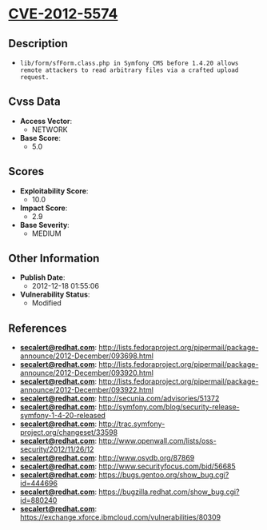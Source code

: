 
# [CVE-2012-5574](https://cve.mitre.org/cgi-bin/cvename.cgi?name=CVE-2012-5574)

## Description

- `lib/form/sfForm.class.php in Symfony CMS before 1.4.20 allows remote attackers to read arbitrary files via a crafted upload request.`

## Cvss Data

- **Access Vector**:
  - NETWORK
- **Base Score**:
  - 5.0

## Scores

- **Exploitability Score**:
  - 10.0
- **Impact Score**:
  - 2.9
- **Base Severity**:
  - MEDIUM

## Other Information

- **Publish Date**:
  - 2012-12-18 01:55:06
- **Vulnerability Status**:
  - Modified

## References

- **secalert@redhat.com**: http://lists.fedoraproject.org/pipermail/package-announce/2012-December/093698.html
- **secalert@redhat.com**: http://lists.fedoraproject.org/pipermail/package-announce/2012-December/093920.html
- **secalert@redhat.com**: http://lists.fedoraproject.org/pipermail/package-announce/2012-December/093922.html
- **secalert@redhat.com**: http://secunia.com/advisories/51372
- **secalert@redhat.com**: http://symfony.com/blog/security-release-symfony-1-4-20-released
- **secalert@redhat.com**: http://trac.symfony-project.org/changeset/33598
- **secalert@redhat.com**: http://www.openwall.com/lists/oss-security/2012/11/26/12
- **secalert@redhat.com**: http://www.osvdb.org/87869
- **secalert@redhat.com**: http://www.securityfocus.com/bid/56685
- **secalert@redhat.com**: https://bugs.gentoo.org/show_bug.cgi?id=444696
- **secalert@redhat.com**: https://bugzilla.redhat.com/show_bug.cgi?id=880240
- **secalert@redhat.com**: https://exchange.xforce.ibmcloud.com/vulnerabilities/80309
